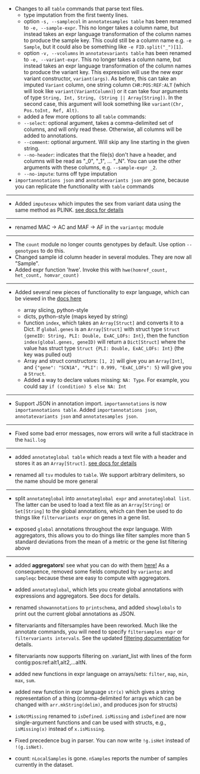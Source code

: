  - Changes to all `table` commands that parse text files.
    - type imputation from the first twenty lines.
    - option `-s, --samplecol` in `annotatesamples table` has been renamed to `-e, --sample-expr`.  This no longer takes a column name, but instead takes an expr language transformation of the column names to produce the sample key.  This could still be a column name e.g. `-e Sample`, but it could also be something like `-e FID.split("_")[1]`. 
    - option `-v, --vcolumns` in `annotatevariants table` has been renamed to `-e, --variant-expr`.  This no longer takes a column name, but instead takes an expr language transformation of the column names to produce the variant key.  This expression will use the new expr variant constructor, `variant(args)`.  As before, this can take an imputed `Variant` column, one string column `CHR:POS:REF:ALT` (which will look like `variant(VariantColumn)`) or it can take four arguments of type `String, Int, String, (String || Array[String])`.  In the second case, this argument will look something like `variant(Chr, Pos.toInt, Ref, Alt)`. 
    - added a few more options to all `table` commands:
    - `--select`: optional argument, takes a comma-delimited set of columns, and will only read these.  Otherwise, all columns will be added to annotations.
    - `--comment`: optional argument.  Will skip any line starting in the given string.
    - `--no-header`: indicates that the file(s) don't have a header, and columns will be read as "_0", "_1", ... "_N".  You can use the other arguments with these columns, e.g. `--sample-expr _2`.
    - `--no-impute`: turns off type imputation
  - `importannotations json` and `annotatevariants json` are gone, because you can replicate the functionality with `table` commands

____

 - Added `imputesex` which imputes the sex from variant data using the same method as PLINK. [see docs for details](docs/ImputeSex.md)
 
____
 
 - renamed MAC -> AC and MAF -> AF in the `variantqc` module

____

 - The `count` module no longer counts genotypes by default.  Use option `--genotypes` to do this.
 - Changed sample id column header in several modules.  They are now all "Sample".
 - Added expr function 'hwe'.  Invoke this with `hwe(homref_count, het_count, homvar_count)` 

____

 - Added several new pieces of functionality to expr language, which can be viewed in the [docs here](docs/HailExpressionLanguage.md)
  
    - array slicing, python-style
    - dicts, python-style (maps keyed by string)
    - function `index`, which takes an `Array[Struct]` and converts it to a Dict.  If `global.genes` is an `Array[Struct]` with struct type `Struct {geneID: String, PLI: Double, ExAC_LOFs: Int}`, then the function `index(global.genes, geneID)` will return a `Dict[Struct]` where the value has struct type `Struct {PLI: Double, ExAC_LOFs: Int}` (the key was pulled out)
    - Array and struct constructors: `[1, 2]` will give you an `Array[Int]`, and `{"gene": "SCN1A", "PLI": 0.999, "ExAC_LOFs": 5}` will give you a `Struct`.
    - Added a way to declare values missing: `NA: Type`. For example, you could say `if (condition) 5 else NA: Int`
 
____
 
 - Support JSON in annotation import.  `importannotations` is now
   `importannotations table`.  Added `importannotations json`,
   `annotatevariants json` and `annotatesamples json`.

____

 - Fixed some bad error messages, now errors will write a full stacktrace in the `hail.log`

____

 - added `annotateglobal table` which reads a text file with a header and stores it as an `Array[Struct]`.  [see docs for details](docs/ImportAnnotations.md#GlobalTable)

 - renamed all `tsv` modules to `table`.  We support arbitrary delimiters, so the name should be more general

____

 - split `annotateglobal` into `annotateglobal expr` and `annotateglobal list`.  The latter can be used to load a text file as an `Array[String]` or `Set[String]` to the global annotations, which can then be used to do things like `filtervariants expr` on genes in a gene list.
 
 - exposed `global` annotations throughout the expr language.  With aggregators, this allows you to do things like filter samples more than 5 standard deviations from the mean of a metric or the gene list filtering above
 
 ____

 - added **aggregators**!  see what you can do with them [here!](docs/HailExpressionLanguage.md)  As a consequence, removed some fields computed by `variantqc` and `sampleqc` because these are easy to compute with aggregators.

 - added `annotateglobal`, which lets you create global annotations with expressions and aggregators.  See docs for details.
 
 - renamed `showannotations` to `printschema`, and added `showglobals` to print out the current global annotations as JSON.

 - filtervariants and filtersamples have been reworked. Much like the annotate commands, you will need to specify `filtersamples expr` or `filtervariants intervals`. See the updated [filtering documentation](https://github.com/broadinstitute/hail/blob/master/docs/Filtering.md) for details.

 - filtervariants now supports filtering on .variant_list with lines
   of the form contig:pos:ref:alt1,alt2,...altN.
   
 - added new functions in expr language on arrays/sets: `filter`, `map`, `min`, `max`, `sum`.
 
 - added new function in expr language `str(x)` which gives a string representation of a thing (comma-delimited for arrays which can be changed with `arr.mkString(delim)`, and produces json for structs)  

 - `isNotMissing` renamed to `isDefined`.  `isMissing` and
   `isDefined` are now single-argument functions and can be used
   with structs, e.g., `isMissing(x)` instead of `x.isMissing`.

 - Fixed precedence bug in parser.  You can now write `!g.isHet`
   instead of `!(g.isNet)`.

 - count: `nLocalSamples` is gone.  `nSamples` reports the number of
   samples currently in the dataset.
